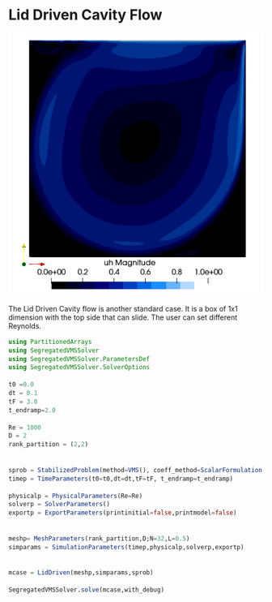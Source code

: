 # Lid Driven Cavity Flow

![Ldx](../assets/Ldx.png)

The Lid Driven Cavity flow is another standard case. It is a box of 1x1 dimension with the top side that can slide. The user can set different Reynolds.


```julia
using PartitionedArrays
using SegregatedVMSSolver
using SegregatedVMSSolver.ParametersDef
using SegregatedVMSSolver.SolverOptions

t0 =0.0
dt = 0.1
tF = 3.0
t_endramp=2.0

Re = 1000
D = 2
rank_partition = (2,2)


sprob = StabilizedProblem(method=VMS(), coeff_method=ScalarFormulation())
timep = TimeParameters(t0=t0,dt=dt,tF=tF, t_endramp=t_endramp)

physicalp = PhysicalParameters(Re=Re)
solverp = SolverParameters()
exportp = ExportParameters(printinitial=false,printmodel=false)


meshp= MeshParameters(rank_partition,D;N=32,L=0.5)
simparams = SimulationParameters(timep,physicalp,solverp,exportp)


mcase = LidDriven(meshp,simparams,sprob)

SegregatedVMSSolver.solve(mcase,with_debug)

```